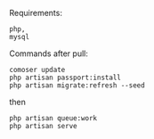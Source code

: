 Requirements:
```
php,
mysql
```
Commands after pull:
```
comoser update
php artisan passport:install   
php artisan migrate:refresh --seed
```
then
```
php artisan queue:work
php artisan serve
```